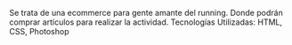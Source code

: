 Se trata de una ecommerce para gente amante del running. Donde podrán comprar artículos para realizar la actividad.
Tecnologías Utilizadas: HTML, CSS, Photoshop
